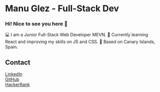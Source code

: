 # Manu Glez - Full-Stack Dev 

### Hi! Nice to see you here 👋

💻 I am a Junior Full-Stack Web Developer MEVN.
📖 Currently learning React and improving my skills on JS and CSS.
📍 Based on Canary Islands, Spain.

## Contact

[LinkedIn](https://www.linkedin.com/in/manuaglez/) <br />
[GitHub](https://github.com/ManuYuzu) <br />
[HackerRank](https://www.hackerrank.com/manuaglez) <br />


